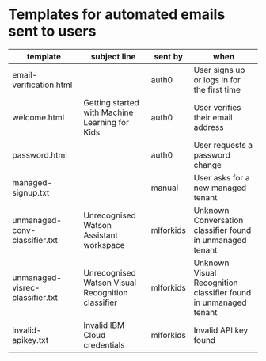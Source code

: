 # Templates for automated emails sent to users

| template                        | subject line                                      | sent by   | when                                                            |
| ------------------------------- | ------------------------------------------------- | --------- | --------------------------------------------------------------- |
| email-verification.html         |                                                   | auth0     | User signs up or logs in for the first time                     |
| welcome.html                    | Getting started with Machine Learning for Kids    | auth0     | User verifies their email address                               |
| password.html                   |                                                   | auth0     | User requests a password change                                 |
| managed-signup.txt              |                                                   | manual    | User asks for a new managed tenant                              |
| unmanaged-conv-classifier.txt   | Unrecognised Watson Assistant workspace           | mlforkids | Unknown Conversation classifier found in unmanaged tenant       |
| unmanaged-visrec-classifier.txt | Unrecognised Watson Visual Recognition classifier | mlforkids | Unknown Visual Recognition classifier found in unmanaged tenant |
| invalid-apikey.txt              | Invalid IBM Cloud credentials                     | mlforkids | Invalid API key found                                           |
